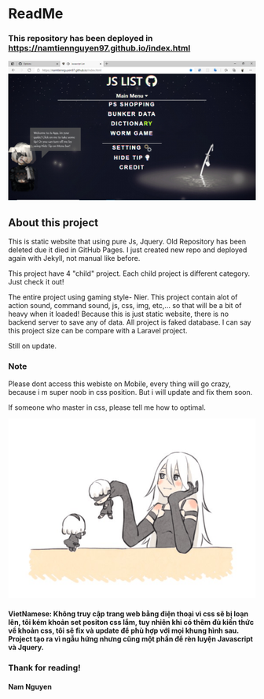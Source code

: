 # ReadMe
### This repository has been deployed in https://namtiennguyen97.github.io/index.html




![alt text](https://github.com/namtiennguyen97/namtiennguyen97.github.io/blob/master/docs/img/screenGithub.png?raw=true)

## About this project
This is static website that using pure Js, Jquery.
Old Repository has been deleted due it died in GitHub Pages. I just created new repo and deployed again with Jekyll, not manual like before.

This project have 4 "child" project. Each child project is different category. Just check it out!

The entire project using gaming style- Nier. This project contain alot of action sound, command sound, js, css, img, etc,... so that will be a bit of heavy when it loaded! Because this is just static website, there is no backend server to save any of data. All project is faked database. I can say this project size can be compare with a Laravel project.

Still on update.

### Note
Please dont access this webiste on Mobile, every thing will go crazy, because i m super noob in css position. But i will update and fix them soon.

If someone who master in css, please tell me how to optimal.


![alt text](https://github.com/namtiennguyen97/namtiennguyen97.github.io/blob/master/docs/img/3ab.gif?raw=true)

#### VietNamese: Không truy cập trang web bằng điện thoại vì css sẽ bị loạn lên, tôi kém khoản set positon css lắm, tuy nhiên khi có thêm đủ kiến thức về khoản css, tôi sẽ fix và update để phù hợp với mọi khung hình sau. Project tạo ra vì ngẫu hứng nhưng cũng một phần để rèn luyện Javascript và Jquery.

### Thank for reading!
#### Nam Nguyen
